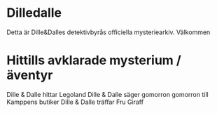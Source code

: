 # Dilledalle

Detta är Dille&Dalles detektivbyrås officiella mysteriearkiv. Välkommen


# Hittills avklarade mysterium / äventyr
Dille & Dalle hittar Legoland
Dille & Dalle säger gomorron gomorron till Kamppens butiker
Dille & Dalle träffar Fru Giraff
